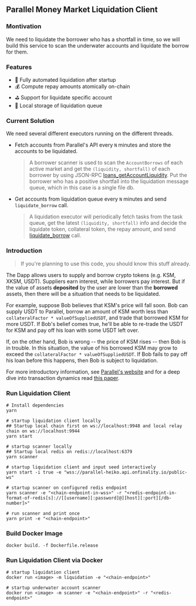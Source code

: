 ## Parallel Money Market Liquidation Client

### Montivation

We need to liquidate the borrower who has a shortfall in time, so we will build this service to scan the underwater accounts and liquidate the borrow for them.

### Features

- 🤖️ Fully automated liquidation after startup
- 💰 Compute repay amounts atomically on-chain
- ⛳️ Support for liquidate specific account
- 🧰 Local storage of liquidation queue

### Current Solution

We need several different executors running on the different threads.

- Fetch accounts from Parallel's API every `N` minutes and store the accounts to be liquidated.

  > A borrower scanner is used to scan the `AccountBorrows` of each active market and get the `(liquidity, shortfall)` of each borrower by using JSON-RPC [loans_getAccountLiquidity](https://github.com/parallel-finance/parallel/issues/273). Put the borrower who has a positive shortfall into the liquidation message queue, which in this case is a single file db.

- Get accounts from liquidation queue every `N` minutes and send `liquidate_borrow` call.

  > A liquidation executor will periodically fetch tasks from the task queue, get the latest `(liquidity, shortfall)` info and decide the liquidate token, collateral token, the repay amount, and send [liquidate_borrow](https://api-docs.parallel.fi/pallet_loans/pallet/enum.Call.html#variant.liquidate_borrow) call.

### Introduction

> If you're planning to use this code, you should know this stuff already. 

The Dapp allows users to supply and borrow crypto tokens (e.g. KSM, XKSM, USDT). Suppliers earn interest, while borrowers pay interest. But if the value of assets **deposited** by the user are lower than the **borrowed** assets, then there will be a situation that needs to be liquidated.

For example, suppose Bob believes that KSM's price will fall soon. Bob can supply USDT to Parallel, borrow an amount of KSM worth less than `collateralFactor * valueOfSuppliedUSDT`, and trade that borrowed KSM for more USDT. If Bob's belief comes true, he'll be able to re-trade the USDT for KSM and pay off his loan with some USDT left over.

If, on the other hand, Bob is wrong -- the price of KSM rises -- then Bob is in trouble. In this situation, the value of his borrowed KSM may grow to exceed the `collateralFactor * valueOfSuppliedUSDT`. If Bob fails to pay off his loan before this happens, then Bob is subject to liquidation.

For more introductory information, see [Parallel's website](https://parallel.fi) and for a deep dive into transaction dynamics read [this paper](https://docs.parallel.fi/white-paper).

### Run Liquidation Client

```shell
# Install dependencies
yarn

# startup liquidation client locally
## Startup local chain first on ws://localhost:9948 and local relay chain on ws://localhost:9944
yarn start

# startup scanner locally
## Startup local redis on redis://localhost:6379
yarn scanner

# startup liquidation client and input seed interactively
yarn start -i true -e "wss://parallel-heiko.api.onfinality.io/public-ws"

# startup scanner on configured redis endpoint
yarn scanner -e "<chain-endpoint-in-wss>" -r "<redis-endpoint-in-format-of-redis[s]://[[username][:password]@][host][:port][/db-number]>"

# run scanner and print once
yarn print -e "<chain-endpoint>"
```

### Build Docker Image

```shell
docker build. -f Dockerfile.release
```

### Run Liquidation Client via Docker

```shell
# startup liquidation client
docker run <image> -m liquidation -e "<chain-endpoint>"

# startup underwater account scanner
docker run <image> -m scanner -e "<chain-endpoint>" -r "<redis-endpoint>"
```
